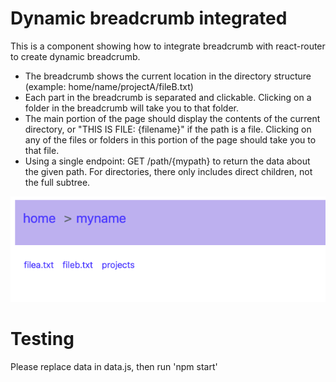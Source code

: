 # Dynamic breadcrumb integrated

This is a component showing how to integrate breadcrumb with react-router to create dynamic breadcrumb.

- The breadcrumb shows the current location in the directory structure (example: home/name/projectA/fileB.txt)
- Each part in the breadcrumb is separated and clickable. Clicking on a folder in the breadcrumb will take you to that folder.
- The main portion of the page should display the contents of the current directory, or "THIS IS FILE: {filename}" if the path is a file. Clicking on any of the files or folders in this portion of the page should take you to that file.
- Using a single endpoint: GET /path/{mypath} to return the data about the given path. For directories, there only includes direct children, not the full subtree.

![img](https://github.com/wallacezzzzz007/breadcrumbs_component/blob/master/images/breadcrumbs.png)

# Testing

Please replace data in data.js, then run 'npm start'
